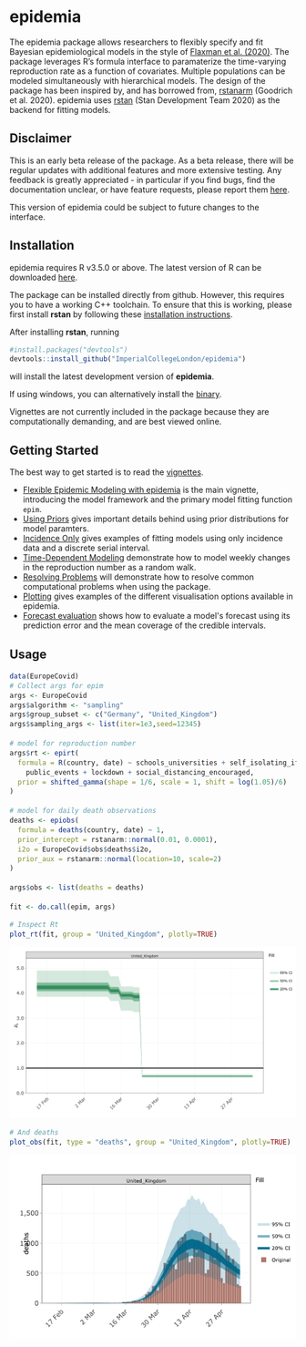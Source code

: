 epidemia
================

The epidemia package allows researchers to flexibly specify and fit
Bayesian epidemiological models in the style of [Flaxman et
al. (2020)](https://www.nature.com/articles/s41586-020-2405-7). The
package leverages R’s formula interface to paramaterize the time-varying
reproduction rate as a function of covariates. Multiple populations can
be modeled simultaneously with hierarchical models. The design of the
package has been inspired by, and has borrowed from,
[rstanarm](https://mc-stan.org/rstanarm/) (Goodrich et al. 2020).
epidemia uses [rstan](https://mc-stan.org/rstan/) (Stan Development Team
2020) as the backend for fitting models.

## Disclaimer

This is an early beta release of the package. As a beta release, there
will be regular updates with additional features and more extensive
testing. Any feedback is greatly appreciated - in particular if you find
bugs, find the documentation unclear, or have feature requests, please
report them
[here](https://github.com/ImperialCollegeLondon/epidemia/issues).

This version of epidemia could be subject to future changes to the
interface.

## Installation
epidemia requires R v3.5.0 or above. The latest version of R can be downloaded 
[here](https://cloud.r-project.org/bin/).

The package can be installed directly from 
github. However, this requires you to have a working C++ toolchain. To ensure that this 
is working, please first install **rstan** by following these 
[installation instructions](https://github.com/stan-dev/rstan/wiki/RStan-Getting-Started).

After installing **rstan**, running
``` r
#install.packages("devtools")
devtools::install_github("ImperialCollegeLondon/epidemia")
```
will install the latest development version of **epidemia**.

If using windows, you can alternatively install the [binary](https://github.com/ImperialCollegeLondon/epidemia/releases/latest).

Vignettes are not currently included in the package because they are
computationally demanding, and are best viewed online.

## Getting Started

The best way to get started is to read the
[vignettes](articles/index.html).

  - [Flexible Epidemic Modeling with
    epidemia](articles/introduction.html) is the main vignette,
    introducing the model framework and the primary model fitting
    function `epim`.
  - [Using Priors](articles/priors.html) gives important details behind
    using prior distributions for model paramters.
  - [Incidence Only](articles/IncidenceOnly.html) gives examples of
    fitting models using only incidence data and a discrete serial
    interval.
  - [Time-Dependent Modeling](articles/TimeDependentR.html) demonstrate
    how to model weekly changes in the reproduction number as a random
    walk.
  - [Resolving Problems](articles/ResolvingProblems.html) will
    demonstrate how to resolve common computational problems when using the package.
  - [Plotting](articles/plotting.html) gives examples of the different visualisation
    options available in epidemia.
  - [Forecast evaluation](articles/foreacst_evaluation.html) shows how to evaluate a
    model's forecast using its prediction error and the mean coverage of the credible
    intervals.

## Usage

``` r
data(EuropeCovid)
# Collect args for epim
args <- EuropeCovid
args$algorithm <- "sampling"
args$group_subset <- c("Germany", "United_Kingdom")
args$sampling_args <- list(iter=1e3,seed=12345)

# model for reproduction number
args$rt <- epirt(
  formula = R(country, date) ~ schools_universities + self_isolating_if_ill + 
    public_events + lockdown + social_distancing_encouraged,
  prior = shifted_gamma(shape = 1/6, scale = 1, shift = log(1.05)/6)
)

# model for daily death observations
deaths <- epiobs(
  formula = deaths(country, date) ~ 1,
  prior_intercept = rstanarm::normal(0.01, 0.0001),
  i2o = EuropeCovid$obs$deaths$i2o,
  prior_aux = rstanarm::normal(location=10, scale=2)
)

args$obs <- list(deaths = deaths)

fit <- do.call(epim, args)
```

``` r
# Inspect Rt
plot_rt(fit, group = "United_Kingdom", plotly=TRUE)
```

![](reference/figures/plot-1.png)<!-- -->

``` r
# And deaths
plot_obs(fit, type = "deaths", group = "United_Kingdom", plotly=TRUE)
```
![](reference/figures/plot-2.png)<!-- -->
